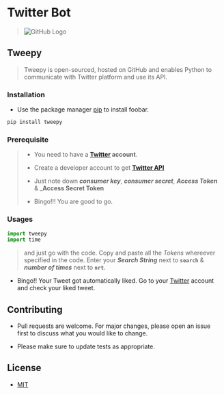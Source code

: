 # Twitter Bot

> ![GitHub Logo](https://avatars2.githubusercontent.com/u/37505111?s=60&v=4)

## Tweepy

> Tweepy is open-sourced, hosted on GitHub and enables Python to communicate with Twitter platform and use its API.

### Installation

- Use the package manager [pip](https://pip.pypa.io/en/stable/) to install foobar.

```bash
pip install tweepy
```

### Prerequisite

> - You need to have a **[Twitter](https://www.twitter.com/) account**.
>
> - Create a developer account to get [**Twitter API**](https://developers.twitter.com/en/)
>
> - Just note down _**consumer key**_, _**consumer secret**_, _**Access Token**_ & \_**Access Secret Token**
>
> - Bingo!!! You are good to go.

### Usages

```python
import tweepy
import time
```

> and just go with the code.
> Copy and paste all the _Tokens_ whereever specified in the code.
> Enter your _**Search String**_ next to **`search`** & _**number of times**_ next to **`nrt`**.

- Bingo!! Your Tweet got automatically liked.
  Go to your [Twitter](https://www.twitter.com/) account and check your liked tweet.

## Contributing

- Pull requests are welcome. For major changes, please open an issue first to discuss what you would like to change.

- Please make sure to update tests as appropriate.

## License

- [MIT](https://choosealicense.com/licenses/mit/)
